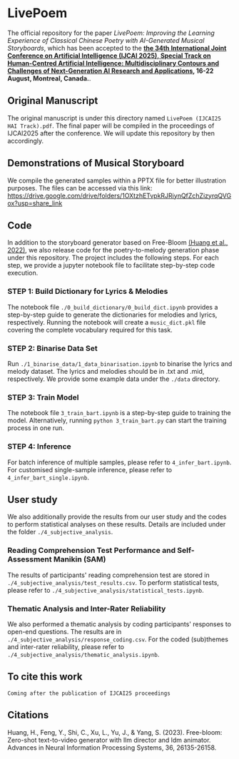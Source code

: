 # LivePoem
The official repository for the paper *LivePoem: Improving the Learning Experience of Classical Chinese Poetry with AI-Generated Musical Storyboards*, which has been accepted to the **[the 34th International Joint Conference on Artificial Intelligence (IJCAI 2025), Special Track on Human-Centred Artificial Intelligence: Multidisciplinary Contours and Challenges of Next-Generation AI Research and Applications](https://2025.ijcai.org/call-for-papers-human-centred-artificial-intelligence/), 16-22 August, Montreal, Canada.**.  

## Original Manuscript
The original manuscript is under this directory named `LivePoem (IJCAI25 HAI Track).pdf`. The final paper will be compiled in the proceedings of IJCAI2025 after the conference. We will update this repository by then accordingly.

## Demonstrations of Musical Storyboard
We compile the generated samples within a PPTX file for better illustration purposes. The files can be accessed via this link: https://drive.google.com/drive/folders/1OXtzhETvpkRJRiynQfZchZizyrqQVGox?usp=share_link  

## Code
In addition to the storyboard generator based on Free-Bloom [(Huang et al., 2022)](https://proceedings.neurips.cc/paper_files/paper/2023/hash/52f050499cf82fa8efb588e263f6f3a7-Abstract-Conference.html), we also release code for the poetry-to-melody generation phase under this repository. The project includes the following steps. For each step, we provide a jupyter notebook file to facilitate step-by-step code execution. 

### STEP 1: Build Dictionary for Lyrics & Melodies
The notebook file `./0_build_dictionary/0_build_dict.ipynb` provides a step-by-step guide to generate the dictionaries for melodies and lyrics, respectively. Running the notebook will create a `music_dict.pkl` file covering the complete vocabulary required for this task.

### STEP 2: Binarise Data Set
Run `./1_binarise_data/1_data_binarisation.ipynb` to binarise the lyrics and melody dataset. The lyrics and melodies should be in .txt and .mid, respectively. We provide some example data under the `./data` directory.

### STEP 3: Train Model
The notebook file `3_train_bart.ipynb` is a step-by-step guide to training the model. Alternatively, running `python 3_train_bart.py` can start the training process in one run.

### STEP 4: Inference
For batch inference of multiple samples, please refer to `4_infer_bart.ipynb`.
For customised single-sample inference, please refer to `4_infer_bart_single.ipynb`.

## User study
We also additionally provide the results from our user study and the codes to perform statistical analyses on these results. Details are included under the folder `./4_subjective_analysis`.  
### Reading Comprehension Test Performance and Self-Assessment Manikin (SAM)
The results of participants' reading comprehension test are stored in `./4_subjective_analysis/test_results.csv`. To perform statistical tests, please refer to `./4_subjective_analysis/statistical_tests.ipynb`.
### Thematic Analysis and Inter-Rater Reliability
We also performed a thematic analysis by coding participants' responses to open-end questions. The results are in `./4_subjective_analysis/response_coding.csv`. For the coded (sub)themes and inter-rater reliability, please refer to `./4_subjective_analysis/thematic_analysis.ipynb`.

## To cite this work
```
Coming after the publication of IJCAI25 proceedings
```

## Citations
Huang, H., Feng, Y., Shi, C., Xu, L., Yu, J., & Yang, S. (2023). Free-bloom: Zero-shot text-to-video generator with llm director and ldm animator. Advances in Neural Information Processing Systems, 36, 26135-26158.

